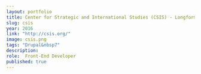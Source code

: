 ```yaml
---
layout: portfolio
title: Center for Strategic and International Studies (CSIS) - Longform Project
slug: csis
year: 2016
link: "http://csis.org/"
image: csis.png
tags: "Drupal&nbsp7"
description:
role:  Front-End Developer
published: true
---
```

